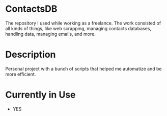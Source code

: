 # ContactsDB
The repository I used while working as a freelance.
The work consisted of all kinds of things, like web scrapping, managing contacts databases, handling data, managing emails, and more.

# Description
Personal project with a bunch of scripts that helped me automatize and be more efficient.

# Currently in Use
- YES
